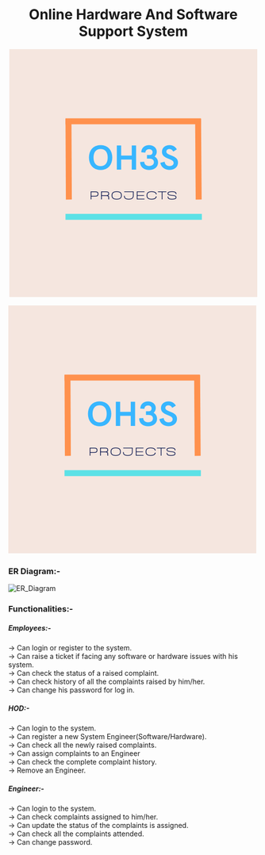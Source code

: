 <h1 align="center">Online Hardware And Software Support System</h1>

<p align="center"> <img src = "https://github.com/Mhendrapratap/little-fog-1256/blob/master/_Pink%20and%20Beige%20Web%20Projects%20Computer%20Logo.png"> </p>

![ER_Diagram](https://github.com/Mhendrapratap/little-fog-1256/blob/master/_Pink%20and%20Beige%20Web%20Projects%20Computer%20Logo.png)

<h3>ER Diagram:-</h3>

![ER_Diagram](https://user-images.githubusercontent.com/97378497/229433165-0d830695-25fa-460f-9b0f-c24cbaf43b71.png)

<h3>Functionalities:-</h3>

<h5>Employees:- </h5> -> Can login or register to the system. <br> -> Can raise a ticket if facing any software or hardware issues with his system.<br> -> Can check the status of a raised complaint. <br> -> Can check history of all the complaints raised by him/her. <br> -> Can change his password for log in.

<h5>HOD:-</h5> -> Can login to the system. <br> -> Can register a new System Engineer(Software/Hardware). <br> -> Can check all the newly raised complaints. <br> -> Can assign complaints to an Engineer <br> -> Can check the complete complaint history. <br> -> Remove an Engineer.

<h5>Engineer:-</h5> -> Can login to the system. <br> -> Can check complaints assigned to him/her. <br> -> Can update the status of the complaints  is assigned. <br> -> Can check all the complaints attended. <br> -> Can change password.
